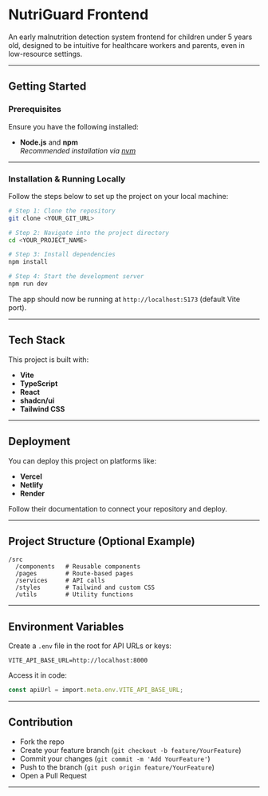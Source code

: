 # **NutriGuard Frontend**

An early malnutrition detection system frontend for children under 5 years old, designed to be intuitive for healthcare workers and parents, even in low-resource settings.

---

## **Getting Started**

### **Prerequisites**
Ensure you have the following installed:
- **Node.js** and **npm**  
  _Recommended installation via [nvm](https://github.com/nvm-sh/nvm#installing-and-updating)_

---

### **Installation & Running Locally**
Follow the steps below to set up the project on your local machine:

```bash
# Step 1: Clone the repository
git clone <YOUR_GIT_URL>

# Step 2: Navigate into the project directory
cd <YOUR_PROJECT_NAME>

# Step 3: Install dependencies
npm install

# Step 4: Start the development server
npm run dev
```

The app should now be running at `http://localhost:5173` (default Vite port).

---

## **Tech Stack**
This project is built with:
- **Vite**
- **TypeScript**
- **React**
- **shadcn/ui**
- **Tailwind CSS**

---

## **Deployment**
You can deploy this project on platforms like:
- **Vercel**
- **Netlify**
- **Render**

Follow their documentation to connect your repository and deploy.

---

## **Project Structure (Optional Example)**
```
/src
  /components   # Reusable components
  /pages        # Route-based pages
  /services     # API calls
  /styles       # Tailwind and custom CSS
  /utils        # Utility functions
```

---

## **Environment Variables**
Create a `.env` file in the root for API URLs or keys:
```
VITE_API_BASE_URL=http://localhost:8000
```

Access it in code:
```typescript
const apiUrl = import.meta.env.VITE_API_BASE_URL;
```

---

## **Contribution**
- Fork the repo
- Create your feature branch (`git checkout -b feature/YourFeature`)
- Commit your changes (`git commit -m 'Add YourFeature'`)
- Push to the branch (`git push origin feature/YourFeature`)
- Open a Pull Request

---